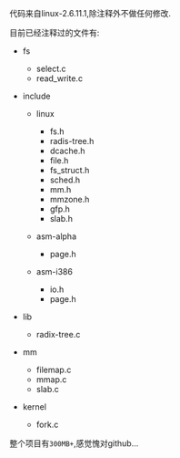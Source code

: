 代码来自linux-2.6.11.1,除注释外不做任何修改.

目前已经注释过的文件有:

* fs  
    * select.c
    * read_write.c
* include
    * linux
        * fs.h
        * radis-tree.h
        * dcache.h
        * file.h
        * fs_struct.h
        * sched.h
        * mm.h
        * mmzone.h
        * gfp.h
        * slab.h

    * asm-alpha
        * page.h
    * asm-i386
        * io.h
        * page.h

* lib
    * radix-tree.c
* mm
    * filemap.c
    * mmap.c
    * slab.c
* kernel
    * fork.c











整个项目有```300MB+```,感觉愧对github...
